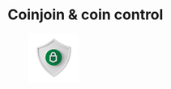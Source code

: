 # Coinjoin & coin control

<figure><img src="../../.gitbook/assets/Coinjoin_and_coin_control-1.png" alt=""><figcaption></figcaption></figure>
